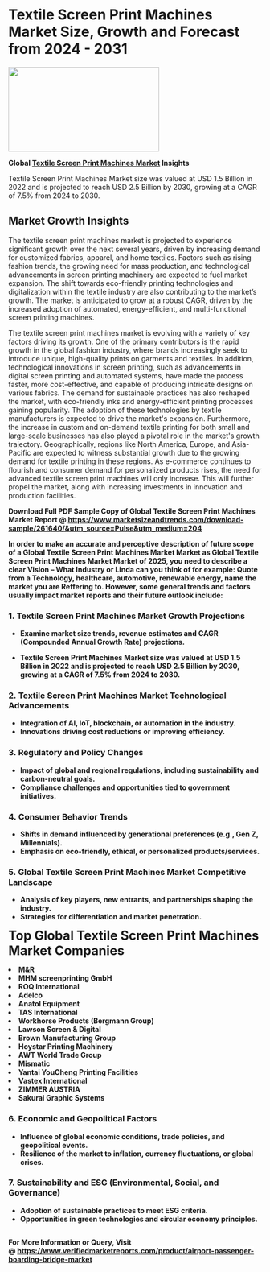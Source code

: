 <H1>Textile Screen Print Machines Market Size, Growth and Forecast from 2024 - 2031</H1><img class="aligncenter size-medium wp-image-584254" src="https://thirdeyenews.in/wp-content/uploads/2024/09/Global-Market-Research-300x168.jpeg" alt="" width="300" height="168" /><p><strong>Global&nbsp;<a href="https://www.marketsizeandtrends.com/download-sample/261640/&amp;utm_source=Pulse&amp;utm_medium=204">Textile Screen Print Machines Market</a> Insights</strong></p><p>Textile Screen Print Machines Market size was valued at USD 1.5 Billion in 2022 and is projected to reach USD 2.5 Billion by 2030, growing at a CAGR of 7.5% from 2024 to 2030.</p><p><h2>Market Growth Insights</h2> <p>The textile screen print machines market is projected to experience significant growth over the next several years, driven by increasing demand for customized fabrics, apparel, and home textiles. Factors such as rising fashion trends, the growing need for mass production, and technological advancements in screen printing machinery are expected to fuel market expansion. The shift towards eco-friendly printing technologies and digitalization within the textile industry are also contributing to the market’s growth. The market is anticipated to grow at a robust CAGR, driven by the increased adoption of automated, energy-efficient, and multi-functional screen printing machines.</p> <p><strong></strong></p> <p>The textile screen print machines market is evolving with a variety of key factors driving its growth. One of the primary contributors is the rapid growth in the global fashion industry, where brands increasingly seek to introduce unique, high-quality prints on garments and textiles. In addition, technological innovations in screen printing, such as advancements in digital screen printing and automated systems, have made the process faster, more cost-effective, and capable of producing intricate designs on various fabrics. The demand for sustainable practices has also reshaped the market, with eco-friendly inks and energy-efficient printing processes gaining popularity. The adoption of these technologies by textile manufacturers is expected to drive the market's expansion. Furthermore, the increase in custom and on-demand textile printing for both small and large-scale businesses has also played a pivotal role in the market's growth trajectory. Geographically, regions like North America, Europe, and Asia-Pacific are expected to witness substantial growth due to the growing demand for textile printing in these regions. As e-commerce continues to flourish and consumer demand for personalized products rises, the need for advanced textile screen print machines will only increase. This will further propel the market, along with increasing investments in innovation and production facilities.</p> <p><strong></p><p><span class=""><strong>Download Full PDF Sample Copy of Global Textile Screen Print Machines Market Report</strong> @ <a href="https://www.marketsizeandtrends.com/download-sample/261640/&amp;utm_source=Pulse&amp;utm_medium=204" target="_blank">https://www.marketsizeandtrends.com/download-sample/261640/&amp;utm_source=Pulse&amp;utm_medium=204</a></span></p><p>In order to make an accurate and perceptive description of future scope of a Global&nbsp;Textile Screen Print Machines Market Market as Global&nbsp;Textile Screen Print Machines Market Market of 2025, you need to describe a clear Vision &ndash; What Industry or Linda can you think of for example: Quote from a Technology, healthcare, automotive, renewable energy, name the market you are Reffering to. However, some general trends and factors usually impact market reports and their future outlook include:</p><h3>1.&nbsp;<strong>Textile Screen Print Machines Market Growth Projections</strong></h3><ul><li>Examine market size trends, revenue estimates and CAGR (Compounded Annual Growth Rate) projections.</li><li><p>Textile Screen Print Machines Market size was valued at USD 1.5 Billion in 2022 and is projected to reach USD 2.5 Billion by 2030, growing at a CAGR of 7.5% from 2024 to 2030.</p></li></ul><h3>2.&nbsp;<strong>Textile Screen Print Machines Market Technological Advancements</strong></h3><ul><li>Integration of AI, IoT, blockchain, or automation in the industry.</li><li>Innovations driving cost reductions or improving efficiency.</li></ul><h3>3.&nbsp;<strong>Regulatory and Policy Changes</strong></h3><ul><li>Impact of global and regional regulations, including sustainability and carbon-neutral goals.</li><li>Compliance challenges and opportunities tied to government initiatives.</li></ul><h3>4.&nbsp;<strong>Consumer Behavior Trends</strong></h3><ul><li>Shifts in demand influenced by generational preferences (e.g., Gen Z, Millennials).</li><li>Emphasis on eco-friendly, ethical, or personalized products/services.</li></ul><h3>5.&nbsp;<strong>Global Textile Screen Print Machines Market Competitive Landscape</strong></h3><ul><li>Analysis of key players, new entrants, and partnerships shaping the industry.</li><li>Strategies for differentiation and market penetration.</li></ul><p data-pm-slice="1 1 []"><span style="color: inherit; font-family: inherit; font-size: 25px;">Top Global Textile Screen Print Machines Market Companies</span></p><div class="" data-test-id=""><p><li>M&R</li><li> MHM screenprinting GmbH</li><li> ROQ International</li><li> Adelco</li><li> Anatol Equipment</li><li> TAS International</li><li> Workhorse Products (Bergmann Group)</li><li> Lawson Screen & Digital</li><li> Brown Manufacturing Group</li><li> Hoystar Printing Machinery</li><li> AWT World Trade Group</li><li> Mismatic</li><li> Yantai YouCheng Printing Facilities</li><li> Vastex International</li><li> ZIMMER AUSTRIA</li><li> Sakurai Graphic Systems</li></p></div><h3>6.&nbsp;<strong>Economic and Geopolitical Factors</strong></h3><ul><li>Influence of global economic conditions, trade policies, and geopolitical events.</li><li>Resilience of the market to inflation, currency fluctuations, or global crises.</li></ul><h3>7.&nbsp;<strong>Sustainability and ESG (Environmental, Social, and Governance)</strong></h3><ul><li>Adoption of sustainable practices to meet ESG criteria.</li><li>Opportunities in green technologies and circular economy principles.</li></ul><h2><strong style="font-size: 14px;">For More Information or Query, Visit @&nbsp;</strong><a style="background-color: #ffffff; font-size: 14px;" href="https://www.marketsizeandtrends.com/report/textile-screen-print-machines-market/" target="_blank">https://www.verifiedmarketreports.com/product/airport-passenger-boarding-bridge-market</a></h2>
